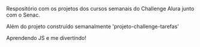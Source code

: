 Respositório com os projetos dos cursos semanais do Challenge Alura junto com o Senac.

Além do projeto construído semanalmente 'projeto-challenge-tarefas'

Aprendendo JS e me divertindo!

